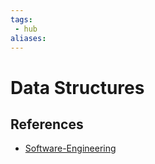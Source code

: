 ```yaml
---
tags:
 - hub
aliases:
---
```


# Data Structures
<!--
	This can be empty
	This can be an index
	This can be it's own note
-->

## References

- [Software-Engineering](Software-Engineering.md)
